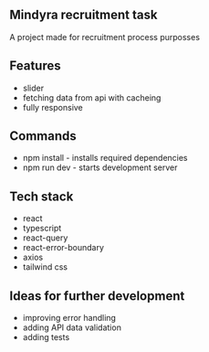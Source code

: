 ## Mindyra recruitment task

A project made for recruitment process purposses

## Features

- slider
- fetching data from api with cacheing
- fully responsive

## Commands

- npm install - installs required dependencies
- npm run dev - starts development server

## Tech stack

- react
- typescript
- react-query
- react-error-boundary
- axios
- tailwind css

## Ideas for further development

- improving error handling 
- adding API data validation
- adding tests
